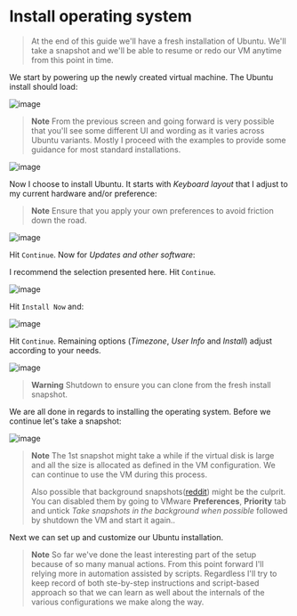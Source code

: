 # Install operating system

> At the end of this guide we'll have a fresh installation of Ubuntu. We'll take a snapshot and we'll be able to resume or redo our VM anytime from this point in time.

We start by powering up the newly created virtual machine. The Ubuntu install should load:

![image](https://user-images.githubusercontent.com/1220067/177011070-1485a120-aaff-49a9-bab4-f5e03db7daeb.png)

> **Note**
> From the previous screen and going forward is very possible that you'll see some different UI and wording as it varies across Ubuntu variants. Mostly I proceed with the examples to provide some guidance for most standard installations.

![image](https://user-images.githubusercontent.com/1220067/177011206-646bf93c-68d7-4c99-bbea-ee674992c228.png)

Now I choose to install Ubuntu. It starts with _Keyboard layout_ that I adjust to my current hardware and/or preference:

> **Note**
> Ensure that you apply your own preferences to avoid friction down the road.

![image](https://user-images.githubusercontent.com/1220067/177011262-8397371e-5ee8-4ab2-9f34-bf94a74129fa.png)

Hit `Continue`. Now for _Updates and other software_:

<missing image>

I recommend the selection presented here. Hit `Continue`.

![image](https://user-images.githubusercontent.com/1220067/177011394-8a504f04-842d-4d14-829e-feb13dfe6d33.png)

Hit `Install Now` and:

![image](https://user-images.githubusercontent.com/1220067/177011419-68d4d500-e45f-4233-9b7e-1f874f9754fb.png)

Hit `Continue`. Remaining options (_Timezone_, _User Info_ and _Install_) adjust according to your needs.

![image](https://user-images.githubusercontent.com/1220067/177012235-2de250f2-b5c5-4ed6-a99a-309e749f924a.png)

> **Warning**
> Shutdown to ensure you can clone from the fresh install snapshot.

We are all done in regards to installing the operating system. Before we continue let's take a snapshot:

![image](https://user-images.githubusercontent.com/1220067/177012314-b7cd8d66-5bc9-401d-8f4c-1b2938ba5320.png)

> **Note**
> The 1st snapshot might take a while if the virtual disk is large and all the size is allocated as defined in the VM configuration. We can continue to use the VM during this process.
>
> Also possible that background snapshots([reddit](https://www.reddit.com/r/vmware/comments/tty79h/vmware_workstation_pro_16_very_slow_snapshots/)) might be the culprit. You can disabled them by going to VMware **Preferences**, **Priority** tab and untick _Take snapshots in the background when possible_ followed by shutdown the VM and start it again..

Next we can set up and customize our Ubuntu installation.

> **Note**
> So far we've done the least interesting part of the setup because of so many manual actions. From this point forward I'll relying more in automation assisted by scripts. Regardless I'll try to keep record of both ste-by-step instructions and script-based approach so that we can learn as well about the internals of the various configurations we make along the way.
